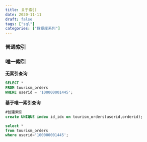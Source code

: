 ```yaml
---
title: 关于索引
date: 2020-11-11
draft: false
tags: ["sql"]
categories: ["数据库系列"]
---
```


### 普通索引



### 唯一索引

**无索引查询**
```sql
SELECT *
FROM tourism_orders
WHERE userid = '100000001445';
```

**基于唯一索引查询**
```sql
#创建索引
create UNIQUE index id_idx on tourism_orders(userid,orderid);

select *
from tourism_orders
where userid='100000001445';
```